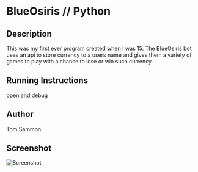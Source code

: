 # BlueOsiris // Python

## Description
This was my first ever program created when I was 15. The BlueOsiris bot uses an api to store currency to a users name and gives them a variety of games to play with a chance to lose or win such currency.

## Running Instructions
open and debug

## Author
Tom Sammon

## Screenshot
![Screenshot](BlueOsiris.jpg)

